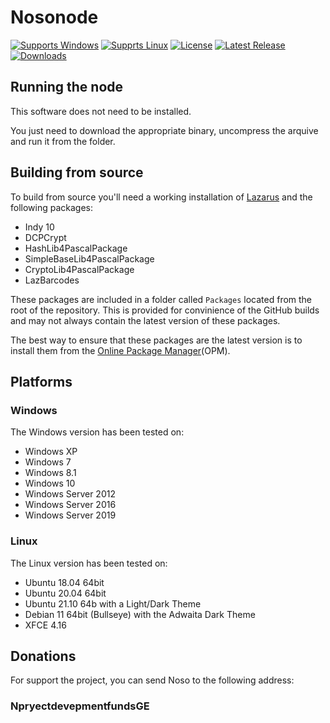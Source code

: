 # Nosonode
[![Supports Windows](https://img.shields.io/badge/support-Windows-blue?logo=Windows)](https://github.comnosocoin/NosoNode/releases/latest)
[![Supprts Linux](https://img.shields.io/badge/support-Linux-yellow?logo=Linux)](https://github.comnosocoin/NosoNode/releases/latest)
[![License](https://img.shields.io/github/license/nosocoin/NosoNode)](https://github.com/nosocoin/NosoNode/blob/master/LICENSE)
[![Latest Release](https://img.shields.io/github/v/release/nosocoin/NosoNode?label=latest%20release)](https://github.com/nosocoin/NosoNode/releases/latest)
[![Downloads](https://img.shields.io/github/downloads/nosocoin/NosoNode/total)](https://github.com/nosocoin/NosoNode/releases)

## Running the node

This software does not need to be installed.

You just need to download the appropriate binary, uncompress the arquive and run it from the folder.

## Building from source

To build from source you'll need a working installation of [Lazarus](https://www.lazarus-ide.org/index.php?page=downloads) and the following packages:

- Indy 10
- DCPCrypt
- HashLib4PascalPackage
- SimpleBaseLib4PascalPackage
- CryptoLib4PascalPackage
- LazBarcodes

These packages are included in a folder called `Packages` located from the root of the repository. This is provided for convinience of the GitHub builds and may not always contain the latest version of these packages.

The best way to ensure that these packages are the latest version is to install them from the [Online Package Manager](https://wiki.freepascal.org/Online_Package_Manager)(OPM).

## Platforms

### Windows

The Windows version has been tested on:

- Windows XP
- Windows 7
- Windows 8.1
- Windows 10
- Windows Server 2012
- Windows Server 2016
- Windows Server 2019

### Linux

The Linux version has been tested on:

- Ubuntu 18.04 64bit
- Ubuntu 20.04 64bit
- Ubuntu 21.10 64b with a Light/Dark Theme
- Debian 11 64bit (Bullseye) with the Adwaita Dark Theme
- XFCE 4.16

## Donations

For support the project, you can send Noso to the following address:

### NpryectdevepmentfundsGE

